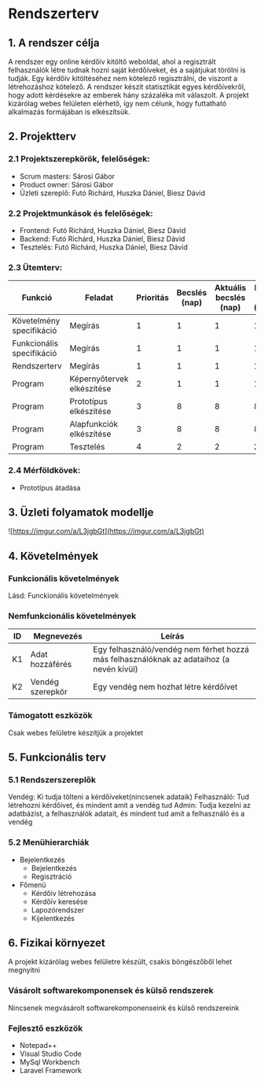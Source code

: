 # Rendszerterv
## 1. A rendszer célja
A rendszer egy online kérdőív kitöltő weboldal, ahol a regisztrált felhasználók létre tudnak hozni saját kérdőíveket, és a sajátjukat törölni is tudják. Egy kérdőív kitöltéséhez nem kötelező regisztrálni, de viszont a létrehozáshoz kötelező. A rendszer készít statisztikát egyes kérdőívekről, hogy adott kérdésekre az emberek hány százaléka mit válaszolt. A projekt kizárólag webes felületen elérhető, így nem célunk, hogy futtatható alkalmazás formájában is elkészítsük.

## 2. Projektterv

### 2.1 Projektszerepkörök, felelőségek:
   * Scrum masters: Sárosi Gábor
   * Product owner: Sárosi Gábor
   * Üzleti szereplő: Futó Richárd, Huszka Dániel, Biesz Dávid
     
### 2.2 Projektmunkások és felelőségek:
   * Frontend: Futó Richárd, Huszka Dániel, Biesz Dávid
   * Backend: Futó Richárd, Huszka Dániel, Biesz Dávid
   * Tesztelés: Futó Richárd, Huszka Dániel, Biesz Dávid
     
### 2.3 Ütemterv:

|Funkció                  | Feladat                                | Prioritás | Becslés (nap) | Aktuális becslés (nap) | Eltelt idő (nap) | Becsült idő (nap) |
|-------------------------|----------------------------------------|-----------|---------------|------------------------|------------------|---------------------|
|Követelmény specifikáció |Megírás                                 |         1 |             1 |                      1 |                1 |                   1 |             
|Funkcionális specifikáció|Megírás                                 |         1 |             1 |                      1 |                1 |                   1 |
|Rendszerterv             |Megírás                                 |         1 |             1 |                      1 |                1 |                   1 |
|Program                  |Képernyőtervek elkészítése              |         2 |             1 |                      1 |                1 |                   1 |
|Program                  |Prototípus elkészítése                  |         3 |             8 |                      8 |                8 |                   8 |
|Program                  |Alapfunkciók elkészítése                |         3 |             8 |                      8 |                8 |                   8 |
|Program                  |Tesztelés                               |         4 |             2 |                      2 |                2 |                   2 |

### 2.4 Mérföldkövek:
   * Prototípus átadása

## 3. Üzleti folyamatok modellje
![https://imgur.com/a/L3jgbGt](https://imgur.com/a/L3jgbGt)

## 4. Követelmények

### Funkcionális követelmények

Lásd: Funckionális követelmények
### Nemfunkcionális követelmények

| ID | Megnevezés | Leírás |
| --- | --- | --- |
| K1 | Adat hozzáférés | Egy felhasználó/vendég nem férhet hozzá más felhasználóknak az adataihoz (a nevén kívül) |
| K2 | Vendég szerepkör | Egy vendég nem hozhat létre kérdőívet |

### Támogatott eszközök
Csak webes felületre készítjük a projektet

## 5. Funkcionális terv

### 5.1 Rendszerszereplők
Vendég: Ki tudja tölteni a kérdőíveket(nincsenek adataik)
Felhasználó: Tud létrehozni kérdőívet, és mindent amit a vendég tud
Admin: Tudja kezelni az adatbázist, a felhasználók adatait, és mindent tud amit a felhasználó és a vendég

### 5.2 Menühierarchiák
- Bejelentkezés
  - Bejelentkezés
  - Regisztráció
- Főmenü
  - Kérdőív létrehozása
  - Kérdőív keresése
  - Lapozórendszer
  - Kijelentkezés

## 6. Fizikai környezet
A projekt kizárólag webes felületre készült, csakis böngészőből lehet megnyitni

### Vásárolt softwarekomponensek és külső rendszerek
Nincsenek megvásárolt softwarekomponenseink és külső rendszereink

### Fejlesztő eszközök
- Notepad++
- Visual Studio Code
- MySql Workbench
- Laravel Framework
